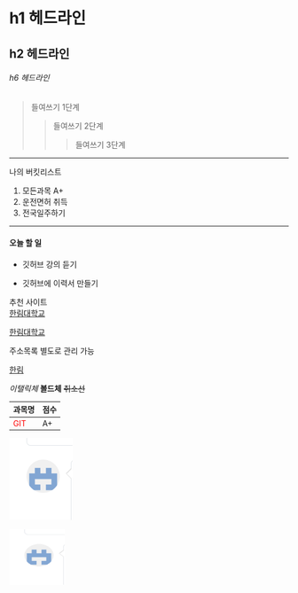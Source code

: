 # h1 헤드라인
## h2 헤드라인
###### h6 헤드라인

> 들여쓰기 1단계
>> 들여쓰기 2단계
>>> 들여쓰기 3단계
-------------------------------
나의 버킷리스트
1. 모든과목 A+
2. 운전면허 취득
3. 전국일주하기
****************************
#### 오늘 할 일
* 깃허브 강의 듣기
+ 깃허브에 이력서 만들기

추천 사이트  
[한림대학교](www.hallym.ac.kr)

<a href= http://www.hallym.ac.kr/>한림대학교</a>  

주소목록 별도로 관리 가능  

[hallym]:http://www.hallym.ac.kr

[한림][hallym]

*이탤릭체*
**볼드체**
~~취소선~~

|과목명|점수|
|---|---|
|<span style="color:red">GIT</span>|A+|

![git hub page](github.png)

<img src=github.png width=100 height=100>  
